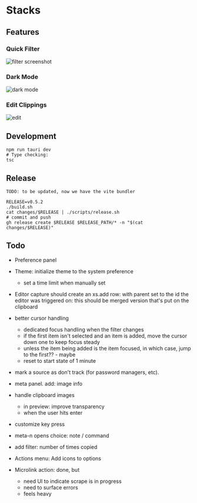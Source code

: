 # Stacks

## Features

### Quick Filter

![filter screenshot](./docs/screenshots/filter.webp)

### Dark Mode

![dark mode](./docs/screenshots/dark-mode.webp)

### Edit Clippings

![edit](./docs/screenshots/edit.webp)

## Development

```
npm run tauri dev
# Type checking:
tsc
```

## Release

```
TODO: to be updated, now we have the vite bundler

RELEASE=v0.5.2
./build.sh
cat changes/$RELEASE | ./scripts/release.sh
# commit and push
gh release create $RELEASE $RELEASE_PATH/* -n "$(cat changes/$RELEASE)"
```

## Todo

- Preference panel

- Theme: initialize theme to the system preference
    - set a time limit when manually set

- Editor capture should create an xs.add row: with parent set to the id the
  editor was triggered on: this should be merged version that's put on the
  clipboard

- better cursor handling
    - dedicated focus handling when the filter changes
    - if the first item isn't selected and an item is added, move the cursor
      down one to keep focus steady
    - unless the item being added is the item focused, in which case, jump to
      the first?? - maybe
    - reset to start state of 1 minute

- mark a source as don't track (for password managers, etc).

- meta panel. add: image info

- handle clipboard images
    - in preview: improve transparency
    - when the user hits enter

- customize key press
- meta-n opens choice: note / command
- add filter: number of times copied

- Actions menu: Add icons to options

- Microlink action: done, but
    - need UI to indicate scrape is in progress
    - need to surface errors
    - feels heavy


